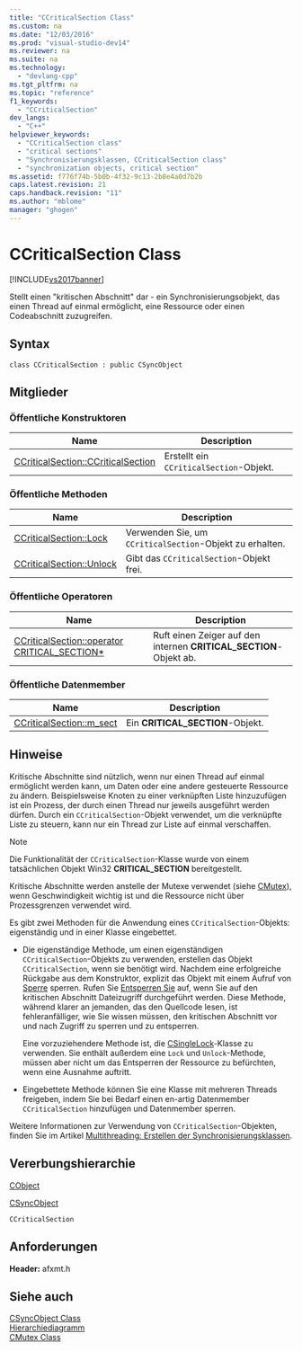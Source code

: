 ```yaml
---
title: "CCriticalSection Class"
ms.custom: na
ms.date: "12/03/2016"
ms.prod: "visual-studio-dev14"
ms.reviewer: na
ms.suite: na
ms.technology: 
  - "devlang-cpp"
ms.tgt_pltfrm: na
ms.topic: "reference"
f1_keywords: 
  - "CCriticalSection"
dev_langs: 
  - "C++"
helpviewer_keywords: 
  - "CCriticalSection class"
  - "critical sections"
  - "Synchronisierungsklassen, CCriticalSection class"
  - "synchronization objects, critical section"
ms.assetid: f776f74b-5b0b-4f32-9c13-2b8e4a0d7b2b
caps.latest.revision: 21
caps.handback.revision: "11"
ms.author: "mblome"
manager: "ghogen"
---
```

# CCriticalSection Class
[!INCLUDE[vs2017banner](../../assembler/inline/includes/vs2017banner.md)]

Stellt einen "kritischen Abschnitt" dar \- ein Synchronisierungsobjekt, das einen Thread auf einmal ermöglicht, eine Ressource oder einen Codeabschnitt zuzugreifen.  
  
## Syntax  
  
```  
class CCriticalSection : public CSyncObject  
```  
  
## Mitglieder  
  
### Öffentliche Konstruktoren  
  
|Name|Description|  
|----------|-----------------|  
|[CCriticalSection::CCriticalSection](../Topic/CCriticalSection::CCriticalSection.md)|Erstellt ein `CCriticalSection`\-Objekt.|  
  
### Öffentliche Methoden  
  
|Name|Description|  
|----------|-----------------|  
|[CCriticalSection::Lock](../Topic/CCriticalSection::Lock.md)|Verwenden Sie, um `CCriticalSection`\-Objekt zu erhalten.|  
|[CCriticalSection::Unlock](../Topic/CCriticalSection::Unlock.md)|Gibt das `CCriticalSection`\-Objekt frei.|  
  
### Öffentliche Operatoren  
  
|Name|Description|  
|----------|-----------------|  
|[CCriticalSection::operator CRITICAL\_SECTION\*](../Topic/CCriticalSection::operator%20CRITICAL_SECTION*.md)|Ruft einen Zeiger auf den internen **CRITICAL\_SECTION**\-Objekt ab.|  
  
### Öffentliche Datenmember  
  
|Name|Description|  
|----------|-----------------|  
|[CCriticalSection::m\_sect](../Topic/CCriticalSection::m_sect.md)|Ein **CRITICAL\_SECTION**\-Objekt.|  
  
## Hinweise  
 Kritische Abschnitte sind nützlich, wenn nur einen Thread auf einmal ermöglicht werden kann, um Daten oder eine andere gesteuerte Ressource zu ändern.  Beispielsweise Knoten zu einer verknüpften Liste hinzuzufügen ist ein Prozess, der durch einen Thread nur jeweils ausgeführt werden dürfen.  Durch ein `CCriticalSection`\-Objekt verwendet, um die verknüpfte Liste zu steuern, kann nur ein Thread zur Liste auf einmal verschaffen.  
  
> [!NOTE]
>  Die Funktionalität der `CCriticalSection`\-Klasse wurde von einem tatsächlichen Objekt Win32 **CRITICAL\_SECTION** bereitgestellt.  
  
 Kritische Abschnitte werden anstelle der Mutexe verwendet \(siehe [CMutex](../../mfc/reference/cmutex-class.md)\), wenn Geschwindigkeit wichtig ist und die Ressource nicht über Prozessgrenzen verwendet wird.  
  
 Es gibt zwei Methoden für die Anwendung eines `CCriticalSection`\-Objekts: eigenständig und in einer Klasse eingebettet.  
  
-   Die eigenständige Methode, um einen eigenständigen `CCriticalSection`\-Objekts zu verwenden, erstellen das Objekt `CCriticalSection`, wenn sie benötigt wird.  Nachdem eine erfolgreiche Rückgabe aus dem Konstruktor, explizit das Objekt mit einem Aufruf von [Sperre](../Topic/CCriticalSection::Lock.md) sperren.  Rufen Sie [Entsperren Sie](../Topic/CCriticalSection::Unlock.md) auf, wenn Sie auf den kritischen Abschnitt Dateizugriff durchgeführt werden.  Diese Methode, während klarer an jemanden, das den Quellcode lesen, ist fehleranfälliger, wie Sie wissen müssen, den kritischen Abschnitt vor und nach Zugriff zu sperren und zu entsperren.  
  
     Eine vorzuziehendere Methode ist, die [CSingleLock](../../mfc/reference/csinglelock-class.md)\-Klasse zu verwenden.  Sie enthält außerdem eine `Lock` und `Unlock`\-Methode, müssen aber nicht um das Entsperren der Ressource zu befürchten, wenn eine Ausnahme auftritt.  
  
-   Eingebettete Methode können Sie eine Klasse mit mehreren Threads freigeben, indem Sie bei Bedarf einen en\-artig Datenmember `CCriticalSection` hinzufügen und Datenmember sperren.  
  
 Weitere Informationen zur Verwendung von `CCriticalSection`\-Objekten, finden Sie im Artikel [Multithreading: Erstellen der Synchronisierungsklassen](../../parallel/multithreading-how-to-use-the-synchronization-classes.md).  
  
## Vererbungshierarchie  
 [CObject](../../mfc/reference/cobject-class.md)  
  
 [CSyncObject](../../mfc/reference/csyncobject-class.md)  
  
 `CCriticalSection`  
  
## Anforderungen  
 **Header:**  afxmt.h  
  
## Siehe auch  
 [CSyncObject Class](../../mfc/reference/csyncobject-class.md)   
 [Hierarchiediagramm](../../mfc/hierarchy-chart.md)   
 [CMutex Class](../../mfc/reference/cmutex-class.md)